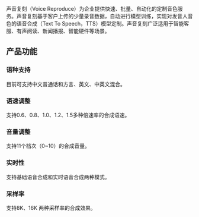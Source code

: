 声音复刻（Voice Reproduce）为企业提供快速、批量、自动化的定制音色服务。声音复刻基于客户上传的少量录音数据，自动进行模型训练，实现对发音人音色的语音合成（Text To Speech，TTS）模型定制。声音复刻广泛适用于智能客服、有声阅读、新闻播报、智能硬件等场景。 

## 产品功能

### 语种支持
目前可支持中文普通话和方言、英文、中英文混合。

### 语速调整
支持0.6、0.8、1.0、1.2、1.5多种倍速率的合成语速。

### 音量调整
支持11个档次（0~10）的合成音量。

### 实时性
支持基础语音合成和实时语音合成两种模式。

### 采样率
支持8K、16K 两种采样率的合成效果。



